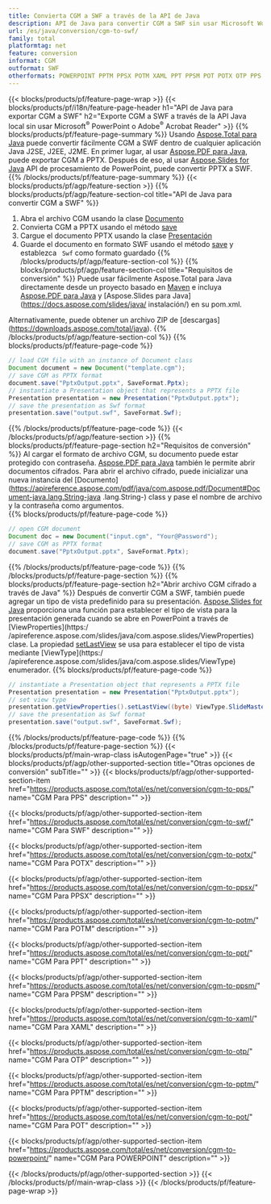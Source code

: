 ```yaml
---
title: Convierta CGM a SWF a través de la API de Java
description: API de Java para convertir CGM a SWF sin usar Microsoft Word
url: /es/java/conversion/cgm-to-swf/
family: total
platformtag: net
feature: conversion
informat: CGM
outformat: SWF
otherformats: POWERPOINT PPTM PPSX POTM XAML PPT PPSM POT POTX OTP PPS SWF
---
```

{{< blocks/products/pf/feature-page-wrap >}}
{{< blocks/products/pf/i18n/feature-page-header h1="API de Java para exportar CGM a SWF" h2="Exporte CGM a SWF a través de la API Java local sin usar Microsoft<sup>&reg;</sup> PowerPoint o Adobe<sup>&reg;</sup> Acrobat Reader" >}}
{{% blocks/products/pf/feature-page-summary %}}
Usando [Aspose.Total para Java](https://products.aspose.com/total/java/) puede convertir fácilmente CGM a SWF dentro de cualquier aplicación Java J2SE, J2EE, J2ME. En primer lugar, al usar [Aspose.PDF para Java](https://products.aspose.com/pdf/java/), puede exportar CGM a PPTX. Después de eso, al usar [Aspose.Slides for Java](https://products.aspose.com/slides/java/) API de procesamiento de PowerPoint, puede convertir PPTX a SWF.
{{% /blocks/products/pf/feature-page-summary  %}}
{{< blocks/products/pf/agp/feature-section >}}
{{% blocks/products/pf/agp/feature-section-col title="API de Java para convertir CGM a SWF" %}}
1. Abra el archivo CGM usando la clase [Documento](https://apireference.aspose.com/pdf/java/com.aspose.pdf/Document)
2. Convierta CGM a PPTX usando el método [save](https://apireference.aspose.com/pdf/java/com.aspose.pdf/Document#save-java.lang.String-int-)
3. Cargue el documento PPTX usando la clase [Presentación](https://apireference.aspose.com/slides/java/com.aspose.slides/Presentation)
4. Guarde el documento en formato SWF usando el método [save](https://apireference.aspose.com/slides/java/com.aspose.slides/Presentation#save-java.lang.String-int-) y establezca ` Swf` como formato guardado
{{% /blocks/products/pf/agp/feature-section-col %}}
{{% blocks/products/pf/agp/feature-section-col title="Requisitos de conversión" %}}
Puede usar fácilmente Aspose.Total para Java directamente desde un proyecto basado en [Maven](https://repository.aspose.com/webapp/#/artifacts/browse/tree/General/repo/com/aspose/aspose-total) e incluya [Aspose.PDF para Java](https://docs.aspose.com/pdf/java/installation/) y [Aspose.Slides para Java](https://docs.aspose.com/slides/java/ instalación/) en su pom.xml.

Alternativamente, puede obtener un archivo ZIP de [descargas] (https://downloads.aspose.com/total/java).
{{% /blocks/products/pf/agp/feature-section-col %}}
{{% blocks/products/pf/feature-page-code %}}

```java
// load CGM file with an instance of Document class
Document document = new Document("template.cgm");
// save CGM as PPTX format 
document.save("PptxOutput.pptx", SaveFormat.Pptx); 
// instantiate a Presentation object that represents a PPTX file
Presentation presentation = new Presentation("PptxOutput.pptx");
// save the presentation as Swf format
presentation.save("output.swf", SaveFormat.Swf);   
```
{{% /blocks/products/pf/feature-page-code %}}
{{< /blocks/products/pf/agp/feature-section >}}
{{% blocks/products/pf/feature-page-section  h2="Requisitos de conversión" %}}
Al cargar el formato de archivo CGM, su documento puede estar protegido con contraseña. [Aspose.PDF para Java](https://products.aspose.com/pdf/java/) también le permite abrir documentos cifrados. Para abrir el archivo cifrado, puede inicializar una nueva instancia del [Documento] (https://apireference.aspose.com/pdf/java/com.aspose.pdf/Document#Document-java.lang.String-java .lang.String-) class y pase el nombre de archivo y la contraseña como argumentos.  
{{% blocks/products/pf/feature-page-code %}}

```java
// open CGM document
Document doc = new Document("input.cgm", "Your@Password");
// save CGM as PPTX format 
document.save("PptxOutput.pptx", SaveFormat.Pptx); 

```
{{% /blocks/products/pf/feature-page-code  %}}
{{% /blocks/products/pf/feature-page-section %}}
{{% blocks/products/pf/feature-page-section  h2="Abrir archivo CGM cifrado a través de Java" %}}
Después de convertir CGM a SWF, también puede agregar un tipo de vista predefinido para su presentación. [Aspose.Slides for Java](https://products.aspose.com/slides/java/) proporciona una función para establecer el tipo de vista para la presentación generada cuando se abre en PowerPoint a través de [ViewProperties](https:/ /apireference.aspose.com/slides/java/com.aspose.slides/ViewProperties) clase. La propiedad [setLastView](https://apireference.aspose.com/slides/java/com.aspose.slides/ViewProperties#setLastView-int-) se usa para establecer el tipo de vista mediante [ViewType](https:/ /apireference.aspose.com/slides/java/com.aspose.slides/ViewType) enumerador. 
{{% blocks/products/pf/feature-page-code %}}

```java
// instantiate a Presentation object that represents a PPTX file
Presentation presentation = new Presentation("PptxOutput.pptx");
// set view type
presentation.getViewProperties().setLastView((byte) ViewType.SlideMasterView);
// save the presentation as Swf format
presentation.save("output.swf", SaveFormat.Swf);    
```
{{% /blocks/products/pf/feature-page-code  %}}
{{% /blocks/products/pf/feature-page-section %}}
{{< blocks/products/pf/main-wrap-class isAutogenPage="true" >}}
{{< blocks/products/pf/agp/other-supported-section title="Otras opciones de conversión" subTitle="" >}}
{{< blocks/products/pf/agp/other-supported-section-item href="https://products.aspose.com/total/es/net/conversion/cgm-to-pps/" name="CGM Para PPS" description="" >}}

{{< blocks/products/pf/agp/other-supported-section-item href="https://products.aspose.com/total/es/net/conversion/cgm-to-swf/" name="CGM Para SWF" description="" >}}

{{< blocks/products/pf/agp/other-supported-section-item href="https://products.aspose.com/total/es/net/conversion/cgm-to-potx/" name="CGM Para POTX" description="" >}}

{{< blocks/products/pf/agp/other-supported-section-item href="https://products.aspose.com/total/es/net/conversion/cgm-to-ppsx/" name="CGM Para PPSX" description="" >}}

{{< blocks/products/pf/agp/other-supported-section-item href="https://products.aspose.com/total/es/net/conversion/cgm-to-potm/" name="CGM Para POTM" description="" >}}

{{< blocks/products/pf/agp/other-supported-section-item href="https://products.aspose.com/total/es/net/conversion/cgm-to-ppt/" name="CGM Para PPT" description="" >}}

{{< blocks/products/pf/agp/other-supported-section-item href="https://products.aspose.com/total/es/net/conversion/cgm-to-ppsm/" name="CGM Para PPSM" description="" >}}

{{< blocks/products/pf/agp/other-supported-section-item href="https://products.aspose.com/total/es/net/conversion/cgm-to-xaml/" name="CGM Para XAML" description="" >}}

{{< blocks/products/pf/agp/other-supported-section-item href="https://products.aspose.com/total/es/net/conversion/cgm-to-otp/" name="CGM Para OTP" description="" >}}

{{< blocks/products/pf/agp/other-supported-section-item href="https://products.aspose.com/total/es/net/conversion/cgm-to-pptm/" name="CGM Para PPTM" description="" >}}

{{< blocks/products/pf/agp/other-supported-section-item href="https://products.aspose.com/total/es/net/conversion/cgm-to-pot/" name="CGM Para POT" description="" >}}

{{< blocks/products/pf/agp/other-supported-section-item href="https://products.aspose.com/total/es/net/conversion/cgm-to-powerpoint/" name="CGM Para POWERPOINT" description="" >}}


{{< /blocks/products/pf/agp/other-supported-section >}}
{{< /blocks/products/pf/main-wrap-class >}}
{{< /blocks/products/pf/feature-page-wrap >}}